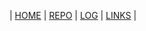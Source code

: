 ---
---

| [HOME]()  | [REPO](https://github.com/hollowsyde/ostest)  | [LOG](/TXT/mylog.txt) | [LINKS](/links.md)  |
